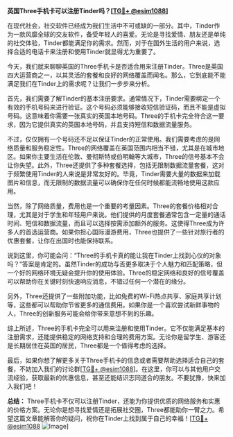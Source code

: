 **英国Three手机卡可以注册Tinder吗？[[TG💪+ @esim1088](https://t.me/s/esim1088)]**

在现代社会，社交软件已经成为我们生活中不可或缺的一部分。其中，Tinder作为一款风靡全球的交友软件，备受年轻人的喜爱。无论是寻找爱情、朋友还是单纯的社交体验，Tinder都能满足你的需求。然而，对于在国外生活的用户来说，选择合适的电话卡来注册和使用Tinder就显得尤为重要了。

今天，我们就来聊聊英国的Three手机卡是否适合用来注册Tinder。Three是英国四大运营商之一，以其灵活的套餐和良好的网络覆盖而闻名。那么，它到底能不能满足我们在Tinder上的需求呢？让我们一步步来分析。

首先，我们需要了解Tinder的基本注册要求。通常情况下，Tinder需要绑定一个有效的手机号码来进行验证。这个号码必须能够接收短信验证码，而且不能是虚拟号码。这意味着你需要一张真实的英国本地号码。Three的手机卡完全符合这一要求，因为它提供真实的英国本地号码，并且支持短信和数据流量服务。

不过，仅仅拥有一个号码还不足以保证Tinder的正常使用。我们需要考虑的是网络质量和服务稳定性。Three的网络覆盖在英国范围内相当不错，尤其是在城市地区。如果你主要生活在伦敦、曼彻斯特或伯明翰等大城市，Three的信号基本不会让你失望。此外，Three还提供了多种套餐选择，包括无限制数据流量套餐，这对于频繁使用Tinder的人来说是非常友好的。毕竟，Tinder需要大量的数据来加载图片和信息，而无限制的数据流量可以确保你在任何时候都能流畅地使用这款应用。

当然，除了网络质量，费用也是一个重要的考量因素。Three的套餐价格相对合理，尤其是对于学生和年轻用户来说。他们提供的月度套餐通常包含一定量的通话时间、短信和数据流量，而且可以选择按需添加额外的服务。这使得Three成为许多人的首选运营商。如果你担心国际漫游费用，Three也提供了一些针对旅行者的优惠套餐，让你在出国时也能保持联系。

说到这里，你可能会问：“Three的手机卡真的能让我在Tinder上找到心仪的对象吗？”答案是肯定的。虽然Tinder的成功与否更多取决于个人魅力和匹配策略，但一个好的网络环境无疑会提升你的使用体验。Three的稳定网络和良好的信号覆盖可以帮助你在关键时刻快速响应消息，不错过任何一个潜在的缘分。

另外，Three还提供了一些附加功能，比如免费的Wi-Fi热点共享、家庭共享计划等，这些都可以帮助你节省更多的通信费用。如果你是一个喜欢尝试新鲜事物的人，Three的创新服务可能会给你带来意想不到的乐趣。

综上所述，Three的手机卡完全可以用来注册和使用Tinder。它不仅能满足基本的注册需求，还能提供稳定的网络支持和合理的费用方案。无论你是留学生、游客还是长期居住在英国的居民，Three都是一个值得考虑的选择。

最后，如果你想了解更多关于Three手机卡的信息或者需要帮助选择适合自己的套餐，不妨加入我们的讨论群[[TG💪+ @esim1088](https://t.me/s/esim1088)]。在这里，你可以与其他用户交流经验，获取最新的优惠信息，甚至还能结识志同道合的朋友。不要犹豫，快来加入我们吧！

**总结：** Three手机卡不仅可以注册Tinder，还能为你提供优质的网络服务和实惠的价格方案。无论你是想寻找爱情还是拓展社交圈，Three都能助你一臂之力。希望这篇文章能解答你的疑问，祝你在Tinder上找到属于自己的幸福！[[TG💪+ @esim1088](https://t.me/s/esim1088) ![Image](https://i.postimg.cc/4NQfJmqS/Snipaste-2025-05-13-00-14-12.png)]